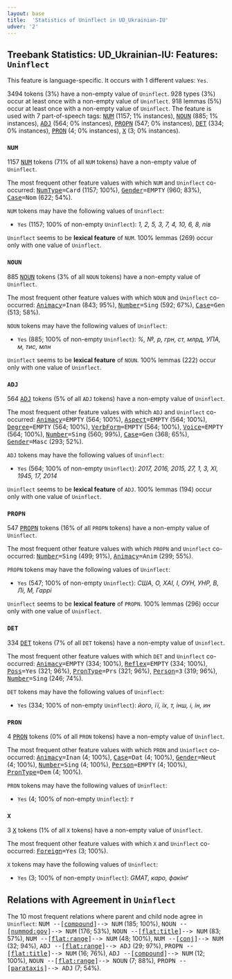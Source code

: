 ```yaml
---
layout: base
title:  'Statistics of Uninflect in UD_Ukrainian-IU'
udver: '2'
---
```


## Treebank Statistics: UD_Ukrainian-IU: Features: `Uninflect`

This feature is language-specific.
It occurs with 1 different values: `Yes`.

3494 tokens (3%) have a non-empty value of `Uninflect`.
928 types (3%) occur at least once with a non-empty value of `Uninflect`.
918 lemmas (5%) occur at least once with a non-empty value of `Uninflect`.
The feature is used with 7 part-of-speech tags: <tt><a href="uk_iu-pos-NUM.html">NUM</a></tt> (1157; 1% instances), <tt><a href="uk_iu-pos-NOUN.html">NOUN</a></tt> (885; 1% instances), <tt><a href="uk_iu-pos-ADJ.html">ADJ</a></tt> (564; 0% instances), <tt><a href="uk_iu-pos-PROPN.html">PROPN</a></tt> (547; 0% instances), <tt><a href="uk_iu-pos-DET.html">DET</a></tt> (334; 0% instances), <tt><a href="uk_iu-pos-PRON.html">PRON</a></tt> (4; 0% instances), <tt><a href="uk_iu-pos-X.html">X</a></tt> (3; 0% instances).

### `NUM`

1157 <tt><a href="uk_iu-pos-NUM.html">NUM</a></tt> tokens (71% of all `NUM` tokens) have a non-empty value of `Uninflect`.

The most frequent other feature values with which `NUM` and `Uninflect` co-occurred: <tt><a href="uk_iu-feat-NumType.html">NumType</a></tt><tt>=Card</tt> (1157; 100%), <tt><a href="uk_iu-feat-Gender.html">Gender</a></tt><tt>=EMPTY</tt> (960; 83%), <tt><a href="uk_iu-feat-Case.html">Case</a></tt><tt>=Nom</tt> (622; 54%).

`NUM` tokens may have the following values of `Uninflect`:

* `Yes` (1157; 100% of non-empty `Uninflect`): <em>1, 2, 5, 3, 7, 4, 10, 6, 8, пів</em>

`Uninflect` seems to be **lexical feature** of `NUM`. 100% lemmas (269) occur only with one value of `Uninflect`.

### `NOUN`

885 <tt><a href="uk_iu-pos-NOUN.html">NOUN</a></tt> tokens (3% of all `NOUN` tokens) have a non-empty value of `Uninflect`.

The most frequent other feature values with which `NOUN` and `Uninflect` co-occurred: <tt><a href="uk_iu-feat-Animacy.html">Animacy</a></tt><tt>=Inan</tt> (843; 95%), <tt><a href="uk_iu-feat-Number.html">Number</a></tt><tt>=Sing</tt> (592; 67%), <tt><a href="uk_iu-feat-Case.html">Case</a></tt><tt>=Gen</tt> (513; 58%).

`NOUN` tokens may have the following values of `Uninflect`:

* `Yes` (885; 100% of non-empty `Uninflect`): <em>%, №, р, грн, ст, млрд, УПА, м, тис, млн</em>

`Uninflect` seems to be **lexical feature** of `NOUN`. 100% lemmas (222) occur only with one value of `Uninflect`.

### `ADJ`

564 <tt><a href="uk_iu-pos-ADJ.html">ADJ</a></tt> tokens (5% of all `ADJ` tokens) have a non-empty value of `Uninflect`.

The most frequent other feature values with which `ADJ` and `Uninflect` co-occurred: <tt><a href="uk_iu-feat-Animacy.html">Animacy</a></tt><tt>=EMPTY</tt> (564; 100%), <tt><a href="uk_iu-feat-Aspect.html">Aspect</a></tt><tt>=EMPTY</tt> (564; 100%), <tt><a href="uk_iu-feat-Degree.html">Degree</a></tt><tt>=EMPTY</tt> (564; 100%), <tt><a href="uk_iu-feat-VerbForm.html">VerbForm</a></tt><tt>=EMPTY</tt> (564; 100%), <tt><a href="uk_iu-feat-Voice.html">Voice</a></tt><tt>=EMPTY</tt> (564; 100%), <tt><a href="uk_iu-feat-Number.html">Number</a></tt><tt>=Sing</tt> (560; 99%), <tt><a href="uk_iu-feat-Case.html">Case</a></tt><tt>=Gen</tt> (368; 65%), <tt><a href="uk_iu-feat-Gender.html">Gender</a></tt><tt>=Masc</tt> (293; 52%).

`ADJ` tokens may have the following values of `Uninflect`:

* `Yes` (564; 100% of non-empty `Uninflect`): <em>2017, 2016, 2015, 27, 1, 3, XI, 1945, 17, 2014</em>

`Uninflect` seems to be **lexical feature** of `ADJ`. 100% lemmas (194) occur only with one value of `Uninflect`.

### `PROPN`

547 <tt><a href="uk_iu-pos-PROPN.html">PROPN</a></tt> tokens (16% of all `PROPN` tokens) have a non-empty value of `Uninflect`.

The most frequent other feature values with which `PROPN` and `Uninflect` co-occurred: <tt><a href="uk_iu-feat-Number.html">Number</a></tt><tt>=Sing</tt> (499; 91%), <tt><a href="uk_iu-feat-Animacy.html">Animacy</a></tt><tt>=Anim</tt> (299; 55%).

`PROPN` tokens may have the following values of `Uninflect`:

* `Yes` (547; 100% of non-empty `Uninflect`): <em>США, О, ХАІ, І, ОУН, УНР, В, Лі, М, Гаррі</em>

`Uninflect` seems to be **lexical feature** of `PROPN`. 100% lemmas (296) occur only with one value of `Uninflect`.

### `DET`

334 <tt><a href="uk_iu-pos-DET.html">DET</a></tt> tokens (7% of all `DET` tokens) have a non-empty value of `Uninflect`.

The most frequent other feature values with which `DET` and `Uninflect` co-occurred: <tt><a href="uk_iu-feat-Animacy.html">Animacy</a></tt><tt>=EMPTY</tt> (334; 100%), <tt><a href="uk_iu-feat-Reflex.html">Reflex</a></tt><tt>=EMPTY</tt> (334; 100%), <tt><a href="uk_iu-feat-Poss.html">Poss</a></tt><tt>=Yes</tt> (321; 96%), <tt><a href="uk_iu-feat-PronType.html">PronType</a></tt><tt>=Prs</tt> (321; 96%), <tt><a href="uk_iu-feat-Person.html">Person</a></tt><tt>=3</tt> (319; 96%), <tt><a href="uk_iu-feat-Number.html">Number</a></tt><tt>=Sing</tt> (246; 74%).

`DET` tokens may have the following values of `Uninflect`:

* `Yes` (334; 100% of non-empty `Uninflect`): <em>його, її, їх, т, інш, і, ін, ин</em>

### `PRON`

4 <tt><a href="uk_iu-pos-PRON.html">PRON</a></tt> tokens (0% of all `PRON` tokens) have a non-empty value of `Uninflect`.

The most frequent other feature values with which `PRON` and `Uninflect` co-occurred: <tt><a href="uk_iu-feat-Animacy.html">Animacy</a></tt><tt>=Inan</tt> (4; 100%), <tt><a href="uk_iu-feat-Case.html">Case</a></tt><tt>=Dat</tt> (4; 100%), <tt><a href="uk_iu-feat-Gender.html">Gender</a></tt><tt>=Neut</tt> (4; 100%), <tt><a href="uk_iu-feat-Number.html">Number</a></tt><tt>=Sing</tt> (4; 100%), <tt><a href="uk_iu-feat-Person.html">Person</a></tt><tt>=EMPTY</tt> (4; 100%), <tt><a href="uk_iu-feat-PronType.html">PronType</a></tt><tt>=Dem</tt> (4; 100%).

`PRON` tokens may have the following values of `Uninflect`:

* `Yes` (4; 100% of non-empty `Uninflect`): <em>т</em>

### `X`

3 <tt><a href="uk_iu-pos-X.html">X</a></tt> tokens (1% of all `X` tokens) have a non-empty value of `Uninflect`.

The most frequent other feature values with which `X` and `Uninflect` co-occurred: <tt><a href="uk_iu-feat-Foreign.html">Foreign</a></tt><tt>=Yes</tt> (3; 100%).

`X` tokens may have the following values of `Uninflect`:

* `Yes` (3; 100% of non-empty `Uninflect`): <em>GMAT, каро, факінґ</em>

## Relations with Agreement in `Uninflect`

The 10 most frequent relations where parent and child node agree in `Uninflect`:
<tt>NUM --[<tt><a href="uk_iu-dep-compound.html">compound</a></tt>]--> NUM</tt> (185; 100%),
<tt>NOUN --[<tt><a href="uk_iu-dep-nummod-gov.html">nummod:gov</a></tt>]--> NUM</tt> (176; 53%),
<tt>NOUN --[<tt><a href="uk_iu-dep-flat-title.html">flat:title</a></tt>]--> NUM</tt> (83; 57%),
<tt>NUM --[<tt><a href="uk_iu-dep-flat-range.html">flat:range</a></tt>]--> NUM</tt> (48; 100%),
<tt>NUM --[<tt><a href="uk_iu-dep-conj.html">conj</a></tt>]--> NUM</tt> (32; 94%),
<tt>ADJ --[<tt><a href="uk_iu-dep-flat-range.html">flat:range</a></tt>]--> ADJ</tt> (29; 97%),
<tt>PROPN --[<tt><a href="uk_iu-dep-flat-title.html">flat:title</a></tt>]--> NUM</tt> (16; 76%),
<tt>ADJ --[<tt><a href="uk_iu-dep-compound.html">compound</a></tt>]--> NUM</tt> (12; 100%),
<tt>NOUN --[<tt><a href="uk_iu-dep-flat-range.html">flat:range</a></tt>]--> NOUN</tt> (7; 88%),
<tt>PROPN --[<tt><a href="uk_iu-dep-parataxis.html">parataxis</a></tt>]--> ADJ</tt> (7; 54%).

